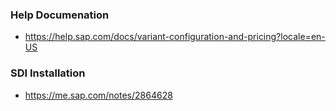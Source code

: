 

### Help Documenation
* https://help.sap.com/docs/variant-configuration-and-pricing?locale=en-US

### SDI Installation
* https://me.sap.com/notes/2864628
